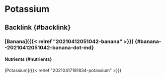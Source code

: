 # Potassium


## Backlink {#backlink}


### [Banana]({{< relref "20210412051042-banana" >}}) {#banana--20210412051042-banana-dot-md}


#### Nutrients {#nutrients}

[Potassium]({{< relref "20210417181834-potassium" >}})

